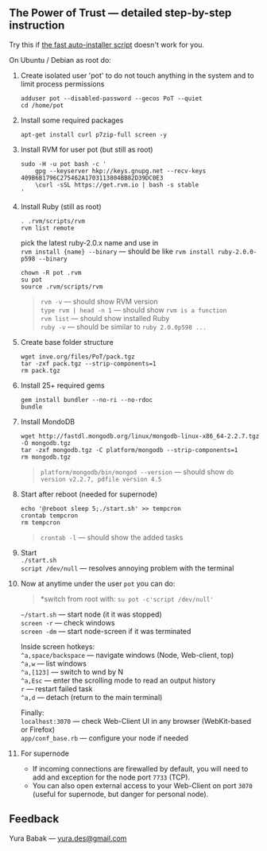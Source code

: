 ## The Power of Trust — detailed step-by-step instruction
Try this if [the fast auto-installer script](README.md) doesn't work for you.


On Ubuntu / Debian as root do:

1. Create isolated user 'pot' to do not touch anything in the system and to limit process permissions  
	```
	adduser pot --disabled-password --gecos PoT --quiet
	cd /home/pot
	```

1. Install some required packages
	```
	apt-get install curl p7zip-full screen -y
	```

1. Install RVM for user pot (but still as root)
	```
	sudo -H -u pot bash -c '
		gpg --keyserver hkp://keys.gnupg.net --recv-keys 409B6B1796C275462A1703113804BB82D39DC0E3
		\curl -sSL https://get.rvm.io | bash -s stable
	'
	```

1. Install Ruby (still as root)  
	```
	. .rvm/scripts/rvm
	rvm list remote
	``` 
	pick the latest ruby-2.0.x name and use in  
	`rvm install {name} --binary` — should be like `rvm install ruby-2.0.0-p598 --binary`
	```
	chown -R pot .rvm
	su pot
	source .rvm/scripts/rvm
	```
	
	>`rvm -v` — should show RVM version  
	`type rvm | head -n 1` — should show `rvm is a function`  
	`rvm list` — should show installed Ruby  
	`ruby -v` — should be similar to `ruby 2.0.0p598 ...`  

1. Create base folder structure
	```
	wget inve.org/files/PoT/pack.tgz
	tar -zxf pack.tgz --strip-components=1
	rm pack.tgz
	```

1. Install 25+ required gems  
	```
	gem install bundler --no-ri --no-rdoc
	bundle
	```

1. Install MondoDB
	```
	wget http://fastdl.mongodb.org/linux/mongodb-linux-x86_64-2.2.7.tgz -O mongodb.tgz
	tar -zxf mongodb.tgz -C platform/mongodb --strip-components=1
	rm mongodb.tgz
	```
	>`platform/mongodb/bin/mongod --version` — should show `db version v2.2.7, pdfile version 4.5`

1. Start after reboot (needed for supernode)
	```
	echo '@reboot sleep 5;./start.sh' >> tempcron
	crontab tempcron
	rm tempcron
	```
	>`crontab -l` — should show the added tasks

1. Start  
	`./start.sh`  
	`script /dev/null` — resolves annoying problem with the terminal

1. Now at anytime under the user `pot` you can do:  
	>*switch from root with: `su pot -c'script /dev/null'`  

	`~/start.sh`  — start node (it it was stopped)  
	`screen -r`   — check windows  
	`screen -dm`  — start node-screen if it was terminated  

	Inside screen hotkeys:  
	`^a,space/backspace`  — navigate windows (Node, Web-client, top)  
	`^a,w`                — list windows  
	`^a,[123]`            — switch to wnd by N  
	`^a,Esc`              — enter the scrolling mode to read an output history  
	`r`                   — restart failed task  
	`^a,d`                — detach (return to the main terminal)

	Finally:  
	`localhost:3070`   — check Web-Client UI in any browser (WebKit-based or Firefox)  
	`app/conf_base.rb` — configure your node if needed  
	
1. For supernode  
	* If incoming connections are firewalled by default, you will need to add and exception for the node port `7733` (TCP).  
	* You can also open external access to your Web-Client on port `3070` (useful for supernode, but danger for personal node).


## Feedback
Yura Babak — yura.des@gmail.com